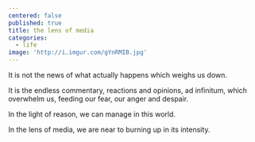 ```yaml
---
centered: false
published: true
title: the lens of media
categories:
  - life
image: 'http://i.imgur.com/gYnRMIB.jpg'
---
```

It is not the news 
of what actually happens 
which weighs us down. 

It is the endless commentary, 
reactions and opinions, 
ad infinitum, 
which overwhelm us, 
feeding our fear,
our anger and despair. 

In the light of reason, 
we can manage in this world.

In the lens of media, 
we are near to burning up 
in its intensity.
